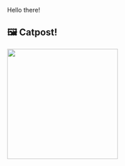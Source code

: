 Hello there!



## 🖼️ Catpost!

<sub>
    <img src="https://cdn2.thecatapi.com/images/jpCw-ylVu.jpg" height="256">
</sub>

